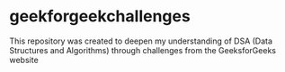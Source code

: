 # geekforgeekchallenges
This repository was created to deepen my understanding of DSA (Data Structures and Algorithms) through challenges from the GeeksforGeeks website
